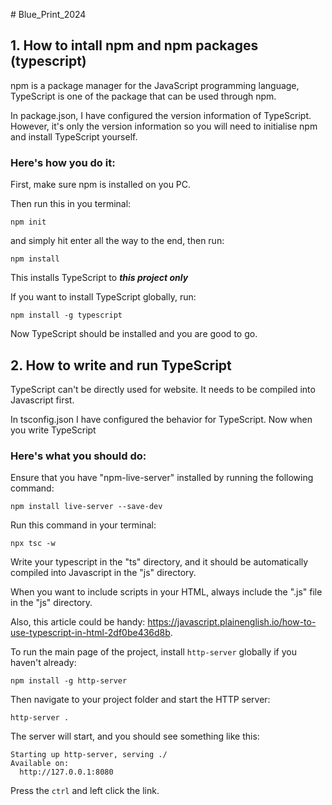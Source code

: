 ﻿﻿# Blue_Print_2024
## 1. How to intall npm and npm packages (typescript)
npm is a package manager for the JavaScript programming language, TypeScript is one of the package that can be used through npm.

In package.json, I have configured the version information of TypeScript. However, it's only the version information so you will need to initialise npm and install TypeScript yourself.
### Here's how you do it:
First, make sure npm is installed on you PC.

Then run this in you terminal:
```
npm init
```
and simply hit enter all the way to the end, then run:
```
npm install
```
This installs TypeScript to ***this project only***

If you want to install TypeScript globally, run:
```
npm install -g typescript
```

Now TypeScript should be installed and you are good to go.

## 2. How to write and run TypeScript
TypeScript can't be directly used for website. It needs to be compiled into Javascript first.

In tsconfig.json I have configured the behavior for TypeScript. Now when you write TypeScript
### Here's what you should do:

Ensure that you have "npm-live-server" installed by running the following command:  
```
npm install live-server --save-dev
```

Run this command in your terminal:
```
npx tsc -w
```
Write your typescript in the "ts" directory, and it should be automatically compiled into Javascript in the "js" directory.

When you want to include scripts in your HTML, always include the ".js" file in the "js" directory.

Also, this article could be handy: <https://javascript.plainenglish.io/how-to-use-typescript-in-html-2df0be436d8b>.

To run the main page of the project, install ``http-server`` globally if you haven't already:
```
npm install -g http-server
```
Then navigate to your project folder and start the HTTP server:
```
http-server .
```
The server will start, and you should see something like this:

```
Starting up http-server, serving ./
Available on:
  http://127.0.0.1:8080
``` 
Press the ``ctrl`` and left click the link.
